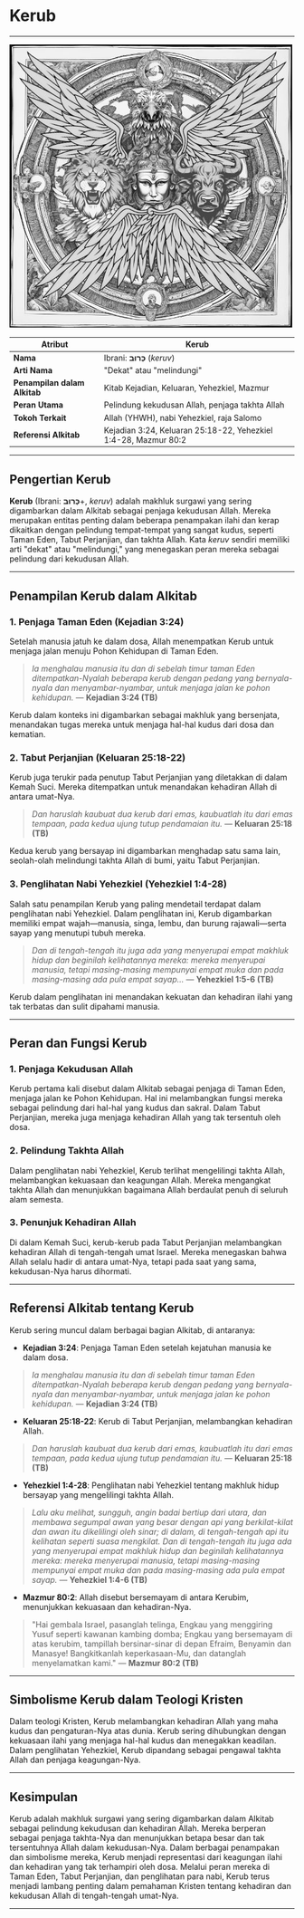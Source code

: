 # Kerub

---

![Ilustrasi Kerub, makhluk bersayap yang mengelilingi takhta Allah dan menggambarkan kekudusan serta kehadiran Allah dalam Kitab Suci.](data/img/kerub.jpg)

| **Atribut** | **Kerub** |
|---|---|
| **Nama** | Ibrani: **כְּרוּב** (*keruv*) |
| **Arti Nama** | "Dekat" atau "melindungi" |
| **Penampilan dalam Alkitab** | Kitab Kejadian, Keluaran, Yehezkiel, Mazmur |
| **Peran Utama** | Pelindung kekudusan Allah, penjaga takhta Allah |
| **Tokoh Terkait** | Allah (YHWH), nabi Yehezkiel, raja Salomo |
| **Referensi Alkitab** | Kejadian 3:24, Keluaran 25:18-22, Yehezkiel 1:4-28, Mazmur 80:2 |

---

## Pengertian Kerub

**Kerub** (Ibrani: **כְּרוּב**+, *keruv*) adalah makhluk surgawi yang sering digambarkan dalam Alkitab sebagai penjaga kekudusan Allah. Mereka merupakan entitas penting dalam beberapa penampakan ilahi dan kerap dikaitkan dengan pelindung tempat-tempat yang sangat kudus, seperti Taman Eden, Tabut Perjanjian, dan takhta Allah. Kata *keruv* sendiri memiliki arti "dekat" atau "melindungi," yang menegaskan peran mereka sebagai pelindung dari kekudusan Allah.

---

## Penampilan Kerub dalam Alkitab

### 1. Penjaga Taman Eden (Kejadian 3:24)

Setelah manusia jatuh ke dalam dosa, Allah menempatkan Kerub untuk menjaga jalan menuju Pohon Kehidupan di Taman Eden.

> *Ia menghalau manusia itu dan di sebelah timur taman Eden ditempatkan-Nyalah beberapa kerub dengan pedang yang bernyala-nyala dan menyambar-nyambar, untuk menjaga jalan ke pohon kehidupan.*
> — **Kejadian 3:24 (TB)**

Kerub dalam konteks ini digambarkan sebagai makhluk yang bersenjata, menandakan tugas mereka untuk menjaga hal-hal kudus dari dosa dan kematian.

### 2. Tabut Perjanjian (Keluaran 25:18-22)

Kerub juga terukir pada penutup Tabut Perjanjian yang diletakkan di dalam Kemah Suci. Mereka ditempatkan untuk menandakan kehadiran Allah di antara umat-Nya.

> *Dan haruslah kaubuat dua kerub dari emas, kaubuatlah itu dari emas tempaan, pada kedua ujung tutup pendamaian itu.*
> — **Keluaran 25:18 (TB)**

Kedua kerub yang bersayap ini digambarkan menghadap satu sama lain, seolah-olah melindungi takhta Allah di bumi, yaitu Tabut Perjanjian.

### 3. Penglihatan Nabi Yehezkiel (Yehezkiel 1:4-28)

Salah satu penampilan Kerub yang paling mendetail terdapat dalam penglihatan nabi Yehezkiel. Dalam penglihatan ini, Kerub digambarkan memiliki empat wajah—manusia, singa, lembu, dan burung rajawali—serta sayap yang menutupi tubuh mereka.

> *Dan di tengah-tengah itu juga ada yang menyerupai empat makhluk hidup dan beginilah kelihatannya mereka: mereka menyerupai manusia,  tetapi masing-masing mempunyai empat muka dan pada masing-masing ada pula empat sayap...*
> — **Yehezkiel 1:5-6 (TB)**

Kerub dalam penglihatan ini menandakan kekuatan dan kehadiran ilahi yang tak terbatas dan sulit dipahami manusia.

---

## Peran dan Fungsi Kerub

### 1. Penjaga Kekudusan Allah

Kerub pertama kali disebut dalam Alkitab sebagai penjaga di Taman Eden, menjaga jalan ke Pohon Kehidupan. Hal ini melambangkan fungsi mereka sebagai pelindung dari hal-hal yang kudus dan sakral. Dalam Tabut Perjanjian, mereka juga menjaga kehadiran Allah yang tak tersentuh oleh dosa.

### 2. Pelindung Takhta Allah

Dalam penglihatan nabi Yehezkiel, Kerub terlihat mengelilingi takhta Allah, melambangkan kekuasaan dan keagungan Allah. Mereka mengangkat takhta Allah dan menunjukkan bagaimana Allah berdaulat penuh di seluruh alam semesta.

### 3. Penunjuk Kehadiran Allah

Di dalam Kemah Suci, kerub-kerub pada Tabut Perjanjian melambangkan kehadiran Allah di tengah-tengah umat Israel. Mereka menegaskan bahwa Allah selalu hadir di antara umat-Nya, tetapi pada saat yang sama, kekudusan-Nya harus dihormati.

---

## Referensi Alkitab tentang Kerub

Kerub sering muncul dalam berbagai bagian Alkitab, di antaranya:

- **Kejadian 3:24**: Penjaga Taman Eden setelah kejatuhan manusia ke dalam dosa.

> *Ia menghalau manusia itu dan di sebelah timur taman Eden ditempatkan-Nyalah beberapa kerub dengan pedang yang bernyala-nyala dan menyambar-nyambar, untuk menjaga jalan ke pohon kehidupan.*
> — **Kejadian 3:24 (TB)**

- **Keluaran 25:18-22**: Kerub di Tabut Perjanjian, melambangkan kehadiran Allah.

> *Dan haruslah kaubuat dua kerub dari emas, kaubuatlah itu dari emas tempaan, pada kedua ujung tutup pendamaian itu.*
> — **Keluaran 25:18 (TB)**

- **Yehezkiel 1:4-28**: Penglihatan nabi Yehezkiel tentang makhluk hidup bersayap yang mengelilingi takhta Allah.

> *Lalu aku melihat, sungguh, angin badai bertiup dari utara, dan membawa segumpal awan yang besar dengan api yang berkilat-kilat dan awan itu dikelilingi oleh sinar; di dalam, di tengah-tengah api itu kelihatan seperti suasa mengkilat. Dan di tengah-tengah itu juga ada yang menyerupai empat makhluk hidup dan beginilah kelihatannya mereka: mereka menyerupai manusia, tetapi masing-masing mempunyai empat muka dan pada masing-masing ada pula empat sayap.*
> — **Yehezkiel 1:4-6 (TB)**

- **Mazmur 80:2**: Allah disebut bersemayam di antara Kerubim, menunjukkan kekuasaan dan kehadiran-Nya.

> "Hai gembala Israel, pasanglah telinga, Engkau yang menggiring Yusuf seperti kawanan kambing domba; Engkau yang bersemayam di atas kerubim, tampillah bersinar-sinar di depan Efraim, Benyamin dan Manasye! Bangkitkanlah keperkasaan-Mu, dan datanglah menyelamatkan kami."
> — **Mazmur 80:2 (TB)**

---

## Simbolisme Kerub dalam Teologi Kristen

Dalam teologi Kristen, Kerub melambangkan kehadiran Allah yang maha kudus dan pengaturan-Nya atas dunia. Kerub sering dihubungkan dengan kekuasaan ilahi yang menjaga hal-hal kudus dan menegakkan keadilan. Dalam penglihatan Yehezkiel, Kerub dipandang sebagai pengawal takhta Allah dan penjaga keagungan-Nya.

---

## Kesimpulan

Kerub adalah makhluk surgawi yang sering digambarkan dalam Alkitab sebagai pelindung kekudusan dan kehadiran Allah. Mereka berperan sebagai penjaga takhta-Nya dan menunjukkan betapa besar dan tak tersentuhnya Allah dalam kekudusan-Nya. Dalam berbagai penampakan dan simbolisme mereka, Kerub menjadi representasi dari keagungan ilahi dan kehadiran yang tak terhampiri oleh dosa. Melalui peran mereka di Taman Eden, Tabut Perjanjian, dan penglihatan para nabi, Kerub terus menjadi lambang penting dalam pemahaman Kristen tentang kehadiran dan kekudusan Allah di tengah-tengah umat-Nya.

---
